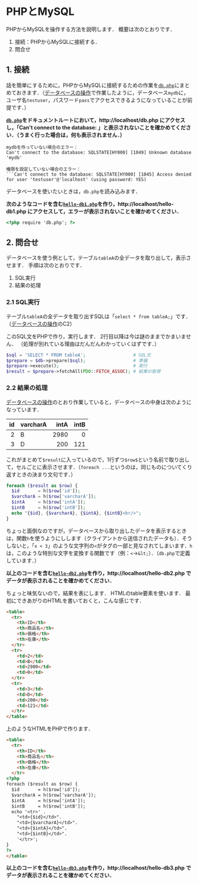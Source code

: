 # PHPとMySQL

PHPからMySQLを操作する方法を説明します．
概要は次のとおりです．

1. 接続：PHPからMySQLに接続する．
1. 問合せ

## 1. 接続

話を簡単にするために，PHPからMySQLに接続するための作業を[`db.php`](db.php)にまとめておきます．（[データベースの操作](sql.md)で作業したように，データベース`mydb`に，ユーザ名`testuser`，パスワード`pass`でアクセスできるようになっていることが前提です．）

**[`db.php`](db.php)をドキュメントルートにおいて，http://localhost/db.php にアクセスし，「Can't connect to the database: 」と表示されないことを確かめてください．（うまく行った場合は，何も表示されません．）**

```
mydbを作っていない場合のエラー：
Can't connect to the database: SQLSTATE[HY000] [1049] Unknown database 'mydb'

権限を設定していない場合のエラー：
```Can't connect to the database: SQLSTATE[HY000] [1045] Access denied for user 'testuser'@'localhost' (using password: YES)
```

データベースを使いたいときは，`db.php`を読み込みます．

**次のようなコードを含む[`hello-db1.php`](hello-db1.php)を作り，http://localhost/hello-db1.php にアクセスして，エラーが表示されないことを確かめてください．**

```html
<?php require 'db.php'; ?>
```

## 2. 問合せ

データベースを使う例として，テーブル`tableA`の全データを取り出して，表示させます．
手順は次のとおりです．

1. SQL実行
1. 結果の処理

### 2.1 SQL実行

テーブル`tableA`の全データを取り出すSQLは「`select * from tableA;`」です．（[データベースの操作](sql.md)のC2）

このSQL文をPHPで作り，実行します．
2行目以降は今は謎のままでかまいません．
（処理が別れている理由はだんだんわかっていくはずです．）

```php
$sql = 'SELECT * FROM tableA';                  # SQL文
$prepare = $db->prepare($sql);                  # 準備
$prepare->execute();                            # 実行
$result = $prepare->fetchAll(PDO::FETCH_ASSOC); # 結果の取得
```

### 2.2 結果の処理

[データベースの操作](sql.md)のとおり作業していると，データベースの中身は次のようになっています．

id|varcharA|intA|intB
-:|--|-:|-:
2|B|2980|0
3|D|200|121

これがまとめて`$result`に入っているので，1行ずつ`$row$`という名前で取り出して，セルごとに表示させます．（`foreach ...`というのは，同じものについてくり返すときの決まり文句です．）

```php
foreach ($result as $row) {
  $id       = h($row['id']);
  $varcharA = h($row['varcharA']);
  $intA     = h($row['intA']);
  $intB     = h($row['intB']);
  echo "{$id}, {$varcharA}, {$intA}, {$intB}<br/>";
}
```

ちょっと面倒なのですが，データベースから取り出したデータを表示するときは，関数`h`を使うようにしします（クライアントから送信されたデータも）．そうしないと，「`x < 3`」のような文字列の`<`がタグの一部と見なされてしまいます．`h`は，このような特別な文字を変換する関数です（例：`<`→`&lt;`）．（`db.php`で定義しています．）

**以上のコードを含む[`hello-db2.php`](hello-db2.php)を作り，http://localhost/hello-db2.php でデータが表示されることを確かめてください．**

ちょっと味気ないので，結果を表にします．
HTMLのtable要素を使います．
最初にできあがりのHTMLを書いておくと，こんな感じです．

```html
<table>
  <tr>
    <th>ID</th>
    <th>商品名</th>
    <th>価格</th>
    <th>在庫</th>
  </tr>
  <tr>
    <td>2</td>
    <td>B</td>
    <td>2980</td>
    <td>0</td>
  </tr>
  <tr>
    <td>3</td>
    <td>D</td>
    <td>200</td>
    <td>121</td>
  </tr>
</table>
```

上のようなHTMLをPHPで作ります．

```html
<table>
  <tr>
    <th>ID</th>
    <th>商品名</th>
    <th>価格</th>
    <th>在庫</th>
  </tr>
<?php
foreach ($result as $row) {
  $id       = h($row['id']);
  $varcharA = h($row['varcharA']);
  $intA     = h($row['intA']);
  $intB     = h($row['intB']);
  echo '<tr>' .
    "<td>{$id}</td>".
    "<td>{$varcharA}</td>".
    "<td>{$intA}</td>".
    "<td>{$intB}</td>".
    '</tr>';
}
?>
</table>
```

**以上のコードを含む[`hello-db3.php`](hello-db3.php)を作り，http://localhost/hello-db3.php でデータが表示されることを確かめてください．**